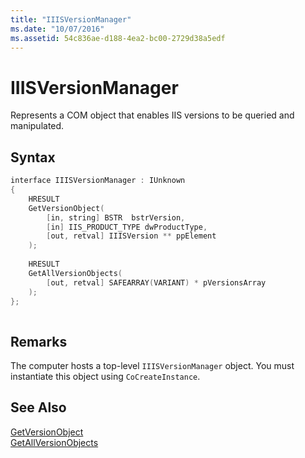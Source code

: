 ```yaml
---
title: "IIISVersionManager"
ms.date: "10/07/2016"
ms.assetid: 54c836ae-d188-4ea2-bc00-2729d38a5edf
---
```

# IIISVersionManager
Represents a COM object that enables IIS versions to be queried and manipulated.  
  
## Syntax  
  
```cpp  
interface IIISVersionManager : IUnknown  
{  
    HRESULT  
    GetVersionObject(  
        [in, string] BSTR  bstrVersion,  
        [in] IIS_PRODUCT_TYPE dwProductType,  
        [out, retval] IIISVersion ** ppElement  
    );  
  
    HRESULT  
    GetAllVersionObjects(  
        [out, retval] SAFEARRAY(VARIANT) * pVersionsArray  
    );  
};  
  
```  
  
## Remarks  
 The computer hosts a top-level `IIISVersionManager` object. You must instantiate this object using `CoCreateInstance`.  
  
## See Also  
 [GetVersionObject](../../extensions/express-api-reference/getversionobject.md)   
 [GetAllVersionObjects](../../extensions/express-api-reference/getallversionobjects.md)